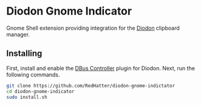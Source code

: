 # Diodon Gnome Indicator
Gnome Shell extension providing integration for the [Diodon](https://launchpad.net/diodon) clipboard manager.



## Installing
First, install and enable the [DBus Controller](https://github.com/RedHatter/diodon-plugins) plugin for Diodon. Next, run the following commands.

```bash
git clone https://github.com/RedHatter/diodon-gnome-indictator
cd diodon-gnome-indicator
sudo install.sh
```

